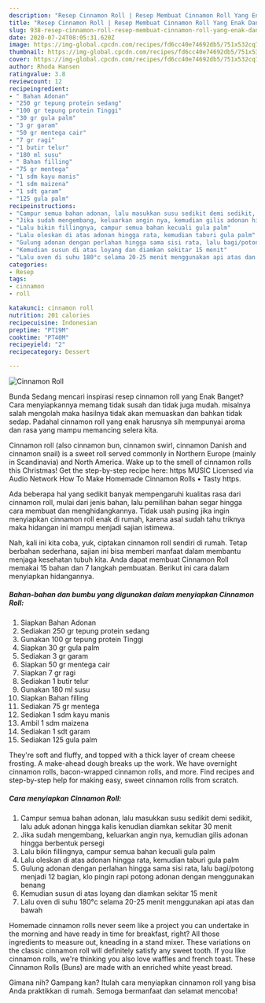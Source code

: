 ```yaml
---
description: "Resep Cinnamon Roll | Resep Membuat Cinnamon Roll Yang Enak Dan Lezat"
title: "Resep Cinnamon Roll | Resep Membuat Cinnamon Roll Yang Enak Dan Lezat"
slug: 938-resep-cinnamon-roll-resep-membuat-cinnamon-roll-yang-enak-dan-lezat
date: 2020-07-24T08:05:31.620Z
image: https://img-global.cpcdn.com/recipes/fd6cc40e74692db5/751x532cq70/cinnamon-roll-foto-resep-utama.jpg
thumbnail: https://img-global.cpcdn.com/recipes/fd6cc40e74692db5/751x532cq70/cinnamon-roll-foto-resep-utama.jpg
cover: https://img-global.cpcdn.com/recipes/fd6cc40e74692db5/751x532cq70/cinnamon-roll-foto-resep-utama.jpg
author: Rhoda Hansen
ratingvalue: 3.8
reviewcount: 12
recipeingredient:
- " Bahan Adonan"
- "250 gr tepung protein sedang"
- "100 gr tepung protein Tinggi"
- "30 gr gula palm"
- "3 gr garam"
- "50 gr mentega cair"
- "7 gr ragi"
- "1 butir telur"
- "180 ml susu"
- " Bahan filling"
- "75 gr mentega"
- "1 sdm kayu manis"
- "1 sdm maizena"
- "1 sdt garam"
- "125 gula palm"
recipeinstructions:
- "Campur semua bahan adonan, lalu masukkan susu sedikit demi sedikit, lalu aduk adonan hingga kalis kenudian diamkan sekitar 30 menit"
- "Jika sudah mengembang, keluarkan angin nya, kemudian gilis adonan hingga berbentuk persegi"
- "Lalu bikin fillingnya, campur semua bahan kecuali gula palm"
- "Lalu oleskan di atas adonan hingga rata, kemudian taburi gula palm"
- "Gulung adonan dengan perlahan hingga sama sisi rata, lalu bagi/potong menjadi 12 bagian, klo pingin rapi potong adonan dengan menggunakan benang"
- "Kemudian susun di atas loyang dan diamkan sekitar 15 menit"
- "Lalu oven di suhu 180°c selama 20-25 menit menggunakan api atas dan bawah"
categories:
- Resep
tags:
- cinnamon
- roll

katakunci: cinnamon roll 
nutrition: 201 calories
recipecuisine: Indonesian
preptime: "PT19M"
cooktime: "PT40M"
recipeyield: "2"
recipecategory: Dessert

---
```



![Cinnamon Roll](https://img-global.cpcdn.com/recipes/fd6cc40e74692db5/751x532cq70/cinnamon-roll-foto-resep-utama.jpg)

Bunda Sedang mencari inspirasi resep cinnamon roll yang Enak Banget? Cara menyiapkannya memang tidak susah dan tidak juga mudah. misalnya salah mengolah maka hasilnya tidak akan memuaskan dan bahkan tidak sedap. Padahal cinnamon roll yang enak harusnya sih mempunyai aroma dan rasa yang mampu memancing selera kita.

Cinnamon roll (also cinnamon bun, cinnamon swirl, cinnamon Danish and cinnamon snail) is a sweet roll served commonly in Northern Europe (mainly in Scandinavia) and North America. Wake up to the smell of cinnamon rolls this Christmas! Get the step-by-step recipe here: https MUSIC Licensed via Audio Network How To Make Homemade Cinnamon Rolls • Tasty https.

Ada beberapa hal yang sedikit banyak mempengaruhi kualitas rasa dari cinnamon roll, mulai dari jenis bahan, lalu pemilihan bahan segar hingga cara membuat dan menghidangkannya. Tidak usah pusing jika ingin menyiapkan cinnamon roll enak di rumah, karena asal sudah tahu triknya maka hidangan ini mampu menjadi sajian istimewa.


Nah, kali ini kita coba, yuk, ciptakan cinnamon roll sendiri di rumah. Tetap berbahan sederhana, sajian ini bisa memberi manfaat dalam membantu menjaga kesehatan tubuh kita. Anda dapat membuat Cinnamon Roll memakai 15 bahan dan 7 langkah pembuatan. Berikut ini cara dalam menyiapkan hidangannya.

<!--inarticleads1-->

##### Bahan-bahan dan bumbu yang digunakan dalam menyiapkan Cinnamon Roll:

1. Siapkan  Bahan Adonan
1. Sediakan 250 gr tepung protein sedang
1. Gunakan 100 gr tepung protein Tinggi
1. Siapkan 30 gr gula palm
1. Sediakan 3 gr garam
1. Siapkan 50 gr mentega cair
1. Siapkan 7 gr ragi
1. Sediakan 1 butir telur
1. Gunakan 180 ml susu
1. Siapkan  Bahan filling
1. Sediakan 75 gr mentega
1. Sediakan 1 sdm kayu manis
1. Ambil 1 sdm maizena
1. Sediakan 1 sdt garam
1. Sediakan 125 gula palm


They&#39;re soft and fluffy, and topped with a thick layer of cream cheese frosting. A make-ahead dough breaks up the work. We have overnight cinnamon rolls, bacon-wrapped cinnamon rolls, and more. Find recipes and step-by-step help for making easy, sweet cinnamon rolls from scratch. 

<!--inarticleads2-->

##### Cara menyiapkan Cinnamon Roll:

1. Campur semua bahan adonan, lalu masukkan susu sedikit demi sedikit, lalu aduk adonan hingga kalis kenudian diamkan sekitar 30 menit
1. Jika sudah mengembang, keluarkan angin nya, kemudian gilis adonan hingga berbentuk persegi
1. Lalu bikin fillingnya, campur semua bahan kecuali gula palm
1. Lalu oleskan di atas adonan hingga rata, kemudian taburi gula palm
1. Gulung adonan dengan perlahan hingga sama sisi rata, lalu bagi/potong menjadi 12 bagian, klo pingin rapi potong adonan dengan menggunakan benang
1. Kemudian susun di atas loyang dan diamkan sekitar 15 menit
1. Lalu oven di suhu 180°c selama 20-25 menit menggunakan api atas dan bawah


Homemade cinnamon rolls never seem like a project you can undertake in the morning and have ready in time for breakfast, right? All those ingredients to measure out, kneading in a stand mixer. These variations on the classic cinnamon roll will definitely satisfy any sweet tooth. If you like cinnamon rolls, we&#39;re thinking you also love waffles and french toast. These Cinnamon Rolls (Buns) are made with an enriched white yeast bread. 

Gimana nih? Gampang kan? Itulah cara menyiapkan cinnamon roll yang bisa Anda praktikkan di rumah. Semoga bermanfaat dan selamat mencoba!
